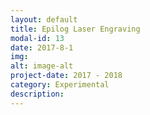 ```yaml
---
layout: default
title: Epilog Laser Engraving
modal-id: 13
date: 2017-8-1
img: 
alt: image-alt
project-date: 2017 - 2018
category: Experimental
description:  
---
```

